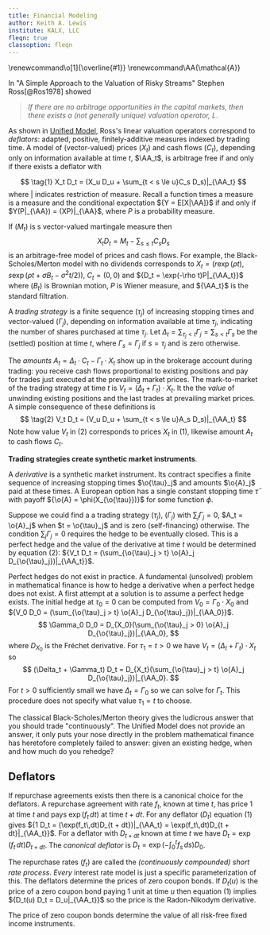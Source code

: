 ```yaml
---
title: Financial Modeling
author: Keith A. Lewis
institute: KALX, LLC
fleqn: true
classoption: fleqn
---
```


\renewcommand\o[1]{\overline{#1}}
\renewcommand\AA{\mathcal{A}}


In "A Simple Approach to the Valuation of Risky Streams"
Stephen Ross[@Ros1978] showed

> _If there are no arbitrage opportunities in the capital markets, then
there exists a (not generally unique) valuation operator, $L$_.

As shown in [Unified Model](https://keithalewis.github.io/math/um1.html),
Ross's linear valuation operators correspond to _deflators_: adapted,
positive, finitely-additive measures indexed by trading time.  A model
of (vector-valued) prices $(X_t)$ and cash flows $(C_t)$, depending only
on information available at time $t$, $\AA_t$, is arbitrage free
if and only if there exists a deflator with

$$
\tag{1}	X_t D_t = (X_u D_u + \sum_{t < s \le u}C_s D_s)|_{\AA_t}
$$
where $|$ indicates restriction of measure. Recall a function
times a measure is a measure and the conditional expectation
${Y = E[X|\AA]}$ if and only if
$Y(P|_{\AA}) = (XP)|_{\AA}$,
where $P$ is a probability measure.

If $(M_t)$ is s vector-valued martingale measure then
$$
	X_t D_t = M_t - \sum_{s\le t}C_s D_s
$$
is an arbitrage-free model of prices and cash flows.  For example,
the Black-Scholes/Merton model with no dividends corresponds to $X_t =
(r\exp(\rho t), s\exp(\rho t + \sigma B_t - \sigma^2 t/2))$, $C_t =
(0, 0)$ and ${D_t = \exp(-\rho t)P|_{\AA_t}}$ where $(B_t)$
is Brownian motion, $P$ is Wiener measure, and ${\AA_t}$ is the
standard filtration.

A _trading strategy_ is a finite sequence $(\tau_j)$ of increasing
stopping times and vector-valued 
$(\Gamma_j)$, depending on information available at time $\tau_j$,
indicating the number of shares purchased at time $\tau_j$.
Let $\Delta_t = \sum_{\tau_j < t} \Gamma_j = \sum_{s < t} \Gamma_s$ be the (settled) position at time $t$,
where $\Gamma_s = \Gamma_j$ if $s = \tau_j$ and is zero otherwise.

The _amounts_ $A_t = \Delta_t\cdot C_t - \Gamma_t\cdot X_t$ show up in the
brokerage account during trading: you receive cash flows proportional to
existing positions and pay for trades just executed at the prevailing market prices.
The mark-to-market of the trading strategy at time $t$
is $V_t = (\Delta_t + \Gamma_t)\cdot X_t$. It the the _value_ of unwinding
existing positions and the last trades at prevailing market prices.
A simple consequence of these definitions is
$$
\tag{2}	V_t D_t = (V_u D_u + \sum_{t < s \le u}A_s D_s)|_{\AA_t}
$$
Note how value $V_t$ in (2) corresponds to prices $X_t$ in (1),
likewise amount $A_t$ to cash flows $C_t$.

**Trading strategies create synthetic market instruments**.

A _derivative_ is a synthetic market instrument.
Its contract specifies a finite sequence of increasing stopping times
$\o{\tau}_j$ and amounts $\o{A}_j$ paid at these times.
A European option has a single constant stopping time $\bar{\tau}$ with payoff
${\o{A} = \phi(X_{\o{\tau}})}$ for some function $\phi$.

Suppose we could find a
a trading strategy $(\tau_j)$, $(\Gamma_j)$ with
$\sum_j \Gamma_j = 0$, $A_t = \o{A}_j$ when $t = \o{\tau}_j$
and is zero (self-financing) otherwise. The condition ${\sum_j \Gamma_j = 0}$
requires the hedge to be eventually closed.
This is a perfect hedge and the value of the derivative at time $t$
would be determined by equation (2): ${V_t D_t = (\sum_{\o{\tau}_j > t} \o{A}_j D_{\o{\tau}_j})|_{\AA_t}}$.

Perfect hedges do not exist in practice.
A fundamental (unsolved) problem in mathematical finance is how to hedge a
derivative when a perfect hedge does not exist.
A first attempt at a solution
is to assume a perfect hedge exists.
The initial hedge at $\tau_0 = 0$ can be computed from $V_0 = \Gamma_0\cdot X_0$
and ${V_0 D_0 = (\sum_{\o{\tau}_j > t} \o{A}_j D_{\o{\tau}_j})|_{\AA_0}}$.
$$
	\Gamma_0 D_0 = D_{X_0}(\sum_{\o{\tau}_j > 0} \o{A}_j D_{\o{\tau}_j})|_{\AA_0},
$$
where $D_{X_0}$ is the Fréchet derivative.
For $\tau_1 = t > 0$ we have $V_t = (\Delta_t + \Gamma_t)\cdot X_t$ so
$$
	(\Delta_t + \Gamma_t) D_t = D_{X_t}(\sum_{\o{\tau}_j > t} \o{A}_j D_{\o{\tau}_j})|_{\AA_0}.
$$
For $t > 0$ sufficiently small we have $\Delta_t = \Gamma_0$ so we can solve for $\Gamma_t$.
This procedure does not specify what value $\tau_1 = t$ to choose.

The classical Black-Scholes/Merton theory gives the ludicrous answer that 
you should trade "continuously". The Unified Model does not provide an
answer, it only puts your nose directly in the problem mathematical finance
has heretofore completely failed to answer: given an existing hedge, when
and how much do you rehedge?

## Deflators

If repurchase agreements exists then there is a canonical choice for the deflators.
A repurchase agreement with rate $f_t$, known at time $t$, has price 1 at
time $t$ and pays $\exp(f_t\,dt)$ at time $t + dt$.
For any deflator $(D_t)$ equation (1) gives
${1 D_t = (\exp(f_t\,dt)D_{t + dt})|_{\AA_t} = \exp(f_t\,dt)D_{t + dt}|_{\AA_t}}$.
For a deflator with $D_{t + dt}$ known at time $t$ we have
${D_t = \exp(f_t\,dt)D_{t + dt}}$.
The _canonical deflator_ is ${D_t = \exp(-\int_0^t f_s\,ds)D_0}$.

The repurchase rates $(f_t)$ are called the _(continuously compounded) short rate process_.
_Every_ interest rate model is just a specific parameterization of this.
The deflators determine the prices of zero coupon bonds. If $D_t(u)$ is the price of
a zero coupon bond paying 1 unit at time $u$ then equation (1) implies
${D_t(u) D_t = D_u|_{\AA_t}}$ so the price is the Radon-Nikodym derivative.

The price of zero coupon bonds determine the value of all risk-free fixed income instruments.
